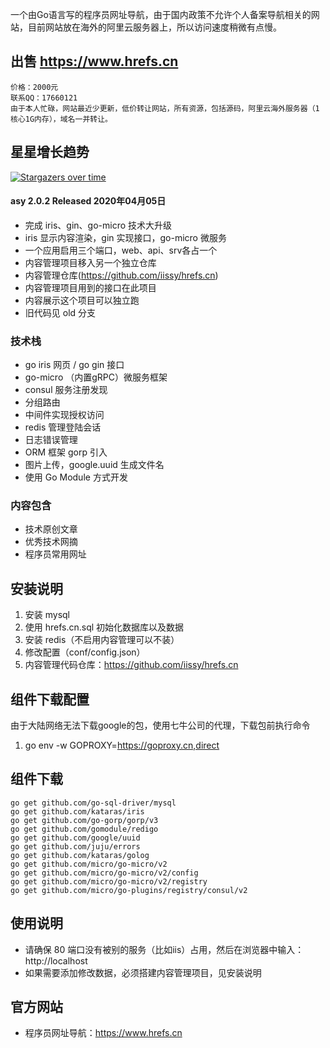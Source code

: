 一个由Go语言写的程序员网址导航，由于国内政策不允许个人备案导航相关的网站，目前网站放在海外的阿里云服务器上，所以访问速度稍微有点慢。

## 出售 https://www.hrefs.cn
```
价格：2000元
联系QQ：17660121
由于本人忙碌，网站最近少更新，低价转让网站，所有资源，包括源码，阿里云海外服务器（1核心1G内存），域名一并转让。
```

## 星星增长趋势
[![Stargazers over time](https://starchart.cc/iissy/goweb.svg)](https://starchart.cc/iissy/goweb)

#### asy 2.0.2 Released 2020年04月05日
+ 完成 iris、gin、go-micro 技术大升级
+ iris 显示内容渲染，gin 实现接口，go-micro 微服务
+ 一个应用启用三个端口，web、api、srv各占一个
+ 内容管理项目移入另一个独立仓库
+ 内容管理仓库(https://github.com/iissy/hrefs.cn)
+ 内容管理项目用到的接口在此项目
+ 内容展示这个项目可以独立跑
+ 旧代码见 old 分支

### 技术栈
+ go iris 网页 / go gin 接口
+ go-micro （内置gRPC）微服务框架
+ consul 服务注册发现
+ 分组路由
+ 中间件实现授权访问
+ redis 管理登陆会话
+ 日志错误管理
+ ORM 框架 gorp 引入
+ 图片上传，google.uuid 生成文件名
+ 使用 Go Module 方式开发

### 内容包含
+ 技术原创文章
+ 优秀技术网摘
+ 程序员常用网址

## 安装说明
1. 安装 mysql
2. 使用 hrefs.cn.sql 初始化数据库以及数据
3. 安装 redis（不启用内容管理可以不装）
4. 修改配置（conf/config.json）
5. 内容管理代码仓库：https://github.com/iissy/hrefs.cn

## 组件下载配置
由于大陆网络无法下载google的包，使用七牛公司的代理，下载包前执行命令
1. go env -w GOPROXY=https://goproxy.cn,direct

## 组件下载
```
go get github.com/go-sql-driver/mysql
go get github.com/kataras/iris
go get github.com/go-gorp/gorp/v3
go get github.com/gomodule/redigo
go get github.com/google/uuid
go get github.com/juju/errors
go get github.com/kataras/golog
go get github.com/micro/go-micro/v2
go get github.com/micro/go-micro/v2/config
go get github.com/micro/go-micro/v2/registry
go get github.com/micro/go-plugins/registry/consul/v2
```

## 使用说明
+ 请确保 80 端口没有被别的服务（比如iis）占用，然后在浏览器中输入：http://localhost
+ 如果需要添加修改数据，必须搭建内容管理项目，见安装说明

## 官方网站
+ 程序员网址导航：https://www.hrefs.cn